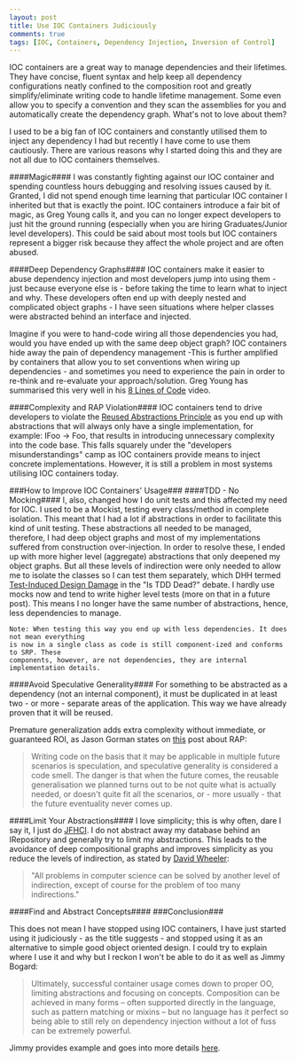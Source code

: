 ```yaml
---
layout: post
title: Use IOC Containers Judiciously
comments: true
tags: [IOC, Containers, Dependency Injection, Inversion of Control]
---
```


IOC containers are a great way to manage dependencies and their lifetimes. They have concise, fluent syntax and help keep all dependency configurations neatly confined to the composition root and greatly simplify/eliminate writing code to handle lifetime management. Some even allow you to specify a convention and they scan the assemblies for you and automatically create the dependency graph. What's not to love about them?

I used to be a big fan of IOC containers and constantly utilised them to inject any dependency I had but recently I have come to use them cautiously. There are various reasons why I started doing this and they are not all due to IOC containers themselves. 

####Magic####
I was constantly fighting against our IOC container and spending countless hours debugging and resolving issues caused by it. Granted, I did not spend enough time learning that particular IOC container I inherited but that is exactly the point. IOC containers introduce a fair bit of magic, as Greg Young calls it, and you can no longer expect developers to just hit the ground running (especially when you are hiring Graduates/Junior level developers). This could be said about most tools but IOC containers represent a bigger risk because they affect the whole project and are often abused.

####Deep Dependency Graphs####
IOC containers make it easier to abuse dependency injection and most developers jump into using them - just because everyone else is - before taking the time to learn what to inject and why. These developers often end up with deeply nested and complicated object graphs - I have seen situations where helper classes were abstracted behind an interface and injected. 

Imagine if you were to hand-code wiring all those dependencies you had, would you have ended up with the same deep object graph? IOC containers hide away the pain of dependency management -This is further amplified by containers that allow you to set conventions when wiring up dependencies - and sometimes you need to experience the pain in order to re-think and re-evaluate your approach/solution. Greg Young has summarised this very well in his [8 Lines of Code](http://www.infoq.com/presentations/8-lines-code-refactoring) video.

####Complexity and RAP Violation####
IOC containers tend to drive developers to violate the [Reused Abstractions Principle](http://codemanship.co.uk/parlezuml/blog/?postid=934) as you end up with abstractions that will always only have a single implementation, for example: IFoo -> Foo, that results in introducing unnecessary complexity into the code base. This falls squarely under the "developers misunderstandings" camp as IOC containers provide means to inject concrete implementations. However, it is still a problem in most systems utilising IOC containers today.

###How to Improve IOC Containers' Usage###
####TDD - No Mocking####
I, also, changed how I do unit tests and this affected my need for IOC. I used to be a Mockist, testing every class/method in complete isolation. This meant that I had a lot if abstractions in order to facilitate this kind of unit testing. These abstractions all needed to be managed, therefore, I had deep object graphs and most of my implementations suffered from construction over-injection. In order to resolve these, I ended up with more higher level (aggregate) abstractions that only deepened my object graphs. But all these levels of indirection were only needed to allow me to isolate the classes so I can test them separately, which DHH termed [Test-Induced Design Damage](http://david.heinemeierhansson.com/2014/test-induced-design-damage.html) in the "Is TDD Dead?" debate. I hardly use mocks now and tend to write higher level tests (more on that in a future post). This means I no longer have the same number of abstractions, hence, less dependencies to manage.

    Note: When testing this way you end up with less dependencies. It does not mean everything
    is now in a single class as code is still component-ized and conforms to SRP. These 
    components, however, are not dependencies, they are internal implementation details.

####Avoid Speculative Generality####
For something to be abstracted as a dependency (not an internal component), it must be duplicated in at least two - or more - separate areas of the application. This way we have already proven that it will be reused.

Premature generalization adds extra complexity without immediate, or guaranteed ROI, as Jason Gorman states on [this](http://codemanship.co.uk/parlezuml/blog/?postid=934) post about RAP:

>Writing code on the basis that it may be applicable in multiple future scenarios is speculation, and speculative generality is considered a code smell. The danger is that when the future comes, the reusable generalisation we planned turns out to be not quite what is actually needed, or doesn't quite fit all the scenarios, or - more usually - that the future eventuality never comes up.

####Limit Your Abstractions####
I love simplicity; this is why often, dare I say it, I just do [JFHCI](http://ayende.com/blog/3545/enabling-change-by-hard-coding-everything-the-smart-way). I do not abstract away my database behind an IRepository and generally try to limit my abstractions. This leads to the avoidance of deep compositional graphs and improves simplicity as you reduce the levels of indirection, as stated by [David Wheeler](http://goo.gl/1gYGpU):

>"All problems in computer science can be solved by another level of indirection, except of course for the problem of too many indirections."
>
####Find and Abstract Concepts####
###Conclusion###
 
This does not mean I have stopped using IOC containers, I have just started using it judiciously - as the title suggests - and stopped using it as an alternative to simple good object oriented design. I could try to explain where I use it and why but I reckon I won't be able to do it as well as Jimmy Bogard:

>Ultimately, successful container usage comes down to proper OO, limiting abstractions and focusing on concepts. Composition can be achieved in many forms – often supported directly in the language, such as pattern matching or mixins – but no language has it perfect so being able to still rely on dependency injection without a lot of fuss can be extremely powerful.

Jimmy provides example and goes into more details [here](http://lostechies.com/jimmybogard/2014/03/20/successful-ioc-container-usage/). 